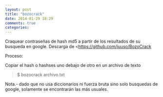 ```yaml
---
layout: post
title: "bozocrack"
date: 2014-01-29 18:29
comments: true
categories: 
---
```

Craquear contraseñas de hash md5 a partir de los resultados de su busqueda en google. Descarga de <https://github.com/juuso/BozoCrack 

Proceso: 

Copiar el hash o hashses uno debajo de otro en un archivo de texto 

>$ bozocrack archivo.txt 

Nota.- dado que no usa diccionarios ni fuerza bruta sino solo busquedas de google, solamente se encontrarán las más usuales.

